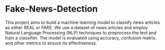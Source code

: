 # Fake-News-Detection
This project aims to build a machine learning model to classify news articles as either REAL or FAKE. We use a dataset of news articles and employ Natural Language Processing (NLP) techniques to preprocess the text and train a classifier. The model is evaluated using accuracy, confusion matrix, and other metrics to ensure its effectiveness.
